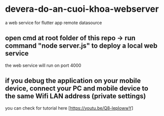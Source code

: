 # devera-do-an-cuoi-khoa-webserver
a web service for flutter app remote datasource
## open cmd at root folder of this repo -> run command "node server.js" to deploy a local web service
the web service will run on port 4000
## if you debug the application on your mobile device, connect your PC and mobile device to the same Wifi LAN address (private settings)
you can check for tutorial here [https://youtu.be/Q8-lepIowwY]
